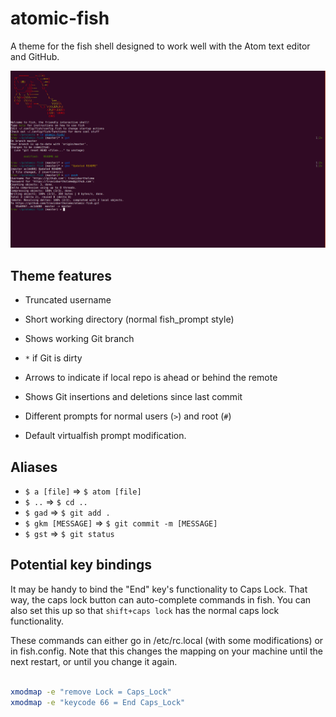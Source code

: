 # atomic-fish

A theme for the fish shell designed to work well with the Atom text editor and GitHub.

![Screenshot of the atomic-fish theme.](https://raw.githubusercontent.com/travisbartholome/atomic-fish/master/atomic-fish-screenshot.png)

## Theme features

- Truncated username

- Short working directory (normal fish_prompt style)

- Shows working Git branch

- `*` if Git is dirty

- Arrows to indicate if local repo is ahead or behind the remote

- Shows Git insertions and deletions since last commit

- Different prompts for normal users (`>`) and root (`#`)

- Default virtualfish prompt modification.

## Aliases

- `$ a [file]` => `$ atom [file]`
- `$ ..` => `$ cd ..`
- `$ gad` => `$ git add .`
- `$ gkm [MESSAGE]` => `$ git commit -m [MESSAGE]`
- `$ gst` => `$ git status`

## Potential key bindings

It may be handy to bind the "End" key's functionality to Caps Lock.
That way, the caps lock button can auto-complete commands in fish.
You can also set this up so that `shift+caps lock` has the normal caps lock functionality.

These commands can either go in /etc/rc.local (with some modifications) or in fish.config.
Note that this changes the mapping on your machine until the next restart,
or until you change it again.

```bash

xmodmap -e "remove Lock = Caps_Lock"
xmodmap -e "keycode 66 = End Caps_Lock"

```
